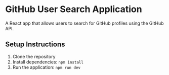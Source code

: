 # GitHub User Search Application

A React app that allows users to search for GitHub profiles using the GitHub API.

## Setup Instructions
1. Clone the repository
2. Install dependencies: `npm install`
3. Run the application: `npm run dev`
